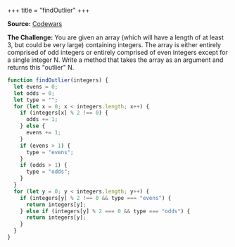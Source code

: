 +++
title = "findOutlier"
+++

**Source:** [Codewars](https://www.codewars.com/kata/5526fc09a1bbd946250002dc)

**The Challenge:** You are given an array (which will have a length of at least 3, but could be very large) containing integers. The array is either entirely comprised of odd integers or entirely comprised of even integers except for a single integer N. Write a method that takes the array as an argument and returns this "outlier" N.

```js
function findOutlier(integers) {
  let evens = 0;
  let odds = 0;
  let type = "";
  for (let x = 0; x < integers.length; x++) {
    if (integers[x] % 2 !== 0) {
      odds += 1;
    } else {
      evens += 1;
    }
    if (evens > 1) {
      type = "evens";
    }
    if (odds > 1) {
      type = "odds";
    }
  }
  for (let y = 0; y < integers.length; y++) {
    if (integers[y] % 2 !== 0 && type === "evens") {
      return integers[y];
    } else if (integers[y] % 2 === 0 && type === "odds") {
      return integers[y];
    }
  }
}
```
